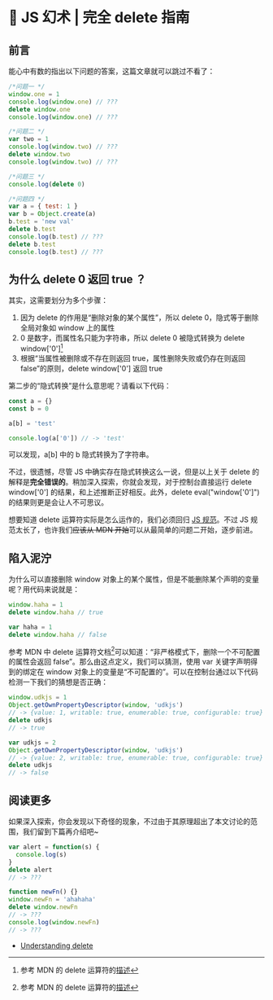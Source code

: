 # 💫 JS 幻术 | 完全 delete 指南

## 前言

能心中有数的指出以下问题的答案，这篇文章就可以跳过不看了：

```js
/*问题一 */
window.one = 1
console.log(window.one) // ???
delete window.one
console.log(window.one) // ???

/*问题二 */
var two = 1
console.log(window.two) // ???
delete window.two
console.log(window.two) // ???

/*问题三 */
console.log(delete 0)

/*问题四 */
var a = { test: 1 }
var b = Object.create(a)
b.test = 'new val'
delete b.test
console.log(b.test) // ???
delete b.test
console.log(b.test) // ???
```

## 为什么 delete 0 返回 true ？

其实，这需要划分为多个步骤：

1. 因为 delete 的作用是“删除对象的某个属性”，所以 delete 0，隐式等于删除全局对象如 window 上的属性
2. 0 是数字，而属性名只能为字符串，所以 delete 0 被隐式转换为 delete window['0'][^return-value]
3. 根据“当属性被删除或不存在则返回 true，属性删除失败或仍存在则返回 false”的原则，delete window['0'] 返回 true

第二步的“隐式转换”是什么意思呢？请看以下代码：

```js
const a = {}
const b = 0

a[b] = 'test'

console.log(a['0']) // -> 'test'
```

可以发现，a[b] 中的 b 隐式转换为了字符串。

不过，很遗憾，尽管 JS 中确实存在隐式转换这么一说，但是以上关于 delete 的解释是**完全错误的**。稍加深入探索，你就会发现，对于控制台直接运行 delete window['0'] 的结果，和上述推断正好相反。此外，delete eval("window['0']") 的结果则更是会让人不可思议。

想要知道 delete 运算符实际是怎么运作的，我们必须回归 [JS 规范](http://www.ecma-international.org/ecma-262/6.0/index.html)。不过 JS 规范太长了，也许我们<del>应该从 MDN 开始</del>可以从最简单的问题二开始，逐步前进。

## 陷入泥泞

为什么可以直接删除 window 对象上的某个属性，但是不能删除某个声明的变量呢？用代码来说就是：

```js
window.haha = 1
delete window.haha // true

var haha = 1
delete window.haha // false
```

参考 MDN 中 delete 运算符文档[^return-value]可以知道：“非严格模式下，删除一个不可配置的属性会返回 false”。那么由这点定义，我们可以猜测，使用 var 关键字声明得到的绑定在 window 对象上的变量是“不可配置的”。可以在控制台通过以下代码检测一下我们的猜想是否正确：

```js
window.udkjs = 1
Object.getOwnPropertyDescriptor(window, 'udkjs')
// -> {value: 1, writable: true, enumerable: true, configurable: true}
delete udkjs
// -> true

var udkjs = 2
Object.getOwnPropertyDescriptor(window, 'udkjs')
// -> {value: 2, writable: true, enumerable: true, configurable: true}
delete udkjs
// -> false
```

## 阅读更多

如果深入探索，你会发现以下奇怪的现象，不过由于其原理超出了本文讨论的范围，我们留到下篇再介绍吧~

```js
var alert = function(s) {
  console.log(s)
}
delete alert
// -> ???
```

```js
function newFn() {}
window.newFn = 'ahahaha'
delete window.newFn
// -> ???
console.log(window.newFn)
// -> ???
```

- [Understanding delete](http://perfectionkills.com/understanding-delete/)

[^return-value]: 参考 MDN 的 delete 运算符的[描述](https://developer.mozilla.org/zh-CN/docs/Web/JavaScript/Reference/Operators/delete#%E8%BF%94%E5%9B%9E%E5%80%BC)
